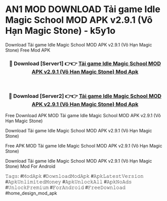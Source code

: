 # AN1 MOD DOWNLOAD Tải game Idle Magic School MOD APK v2.9.1 (Vô Hạn Magic Stone) - k5y1o
Download Tải game Idle Magic School MOD APK v2.9.1 (Vô Hạn Magic Stone) Free Mod APK

<div align="center">
<h3>🔴 Download [Server1] 👉👉 <a href="https://apk-comot.site?title=Tải_game_Idle_Magic_School_MOD_APK_v2.9.1_(Vô_Hạn_Magic_Stone)">Tải game Idle Magic School MOD APK v2.9.1 (Vô Hạn Magic Stone) Mod Apk</a></h3><br>

<h3>🔴 Download [Server2] 👉👉 <a href="https://apk-comot.site?title=Tải_game_Idle_Magic_School_MOD_APK_v2.9.1_(Vô_Hạn_Magic_Stone)">Tải game Idle Magic School MOD APK v2.9.1 (Vô Hạn Magic Stone) Mod Apk</a></h3>
</div>


Free Download APK MOD Tải game Idle Magic School MOD APK v2.9.1 (Vô Hạn Magic Stone)

Download Tải game Idle Magic School MOD APK v2.9.1 (Vô Hạn Magic Stone) 

Free APK MOD Tải game Idle Magic School MOD APK v2.9.1 (Vô Hạn Magic Stone) 

Download Tải game Idle Magic School MOD APK v2.9.1 (Vô Hạn Magic Stone) Mod For Android

𝚃𝚊𝚐𝚜: #𝙼𝚘𝚍𝙰𝚙𝚔 #𝙳𝚘𝚠𝚗𝚕𝚘𝚊𝚍𝙼𝚘𝚍𝙰𝚙𝚔 #𝙰𝚙𝚔𝙻𝚊𝚝𝚎𝚜𝚝𝚅𝚎𝚛𝚜𝚒𝚘𝚗 #𝙰𝚙𝚔𝚄𝚗𝚕𝚒𝚖𝚒𝚝𝚎𝚍𝙼𝚘𝚗𝚎𝚢 #𝙰𝚙𝚔𝚄𝚗𝚕𝚘𝚌𝚔𝙰𝚕𝚕 #𝙰𝚙𝚔𝙽𝚘𝙰𝚍𝚜 #𝚄𝚗𝚕𝚘𝚌𝚔𝙿𝚛𝚎𝚖𝚒𝚞𝚖 #𝙵𝚘𝚛𝙰𝚗𝚍𝚛𝚘𝚒𝚍 #𝙵𝚛𝚎𝚎𝙳𝚘𝚠𝚗𝚕𝚘𝚊𝚍 #home_design_mod_apk